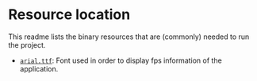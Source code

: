 # Resource location
This readme lists the binary resources that are (commonly) needed to run the project.

* [`arial.ttf`](http://www.font-police.com/classique/sans-serif/arial.ttf): Font used in order to display fps information of the application.